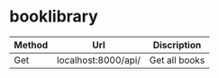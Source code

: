 # booklibrary


Method | Url | Discription | 
--- | --- | --- 
Get | localhost:8000/api/ | Get all books

